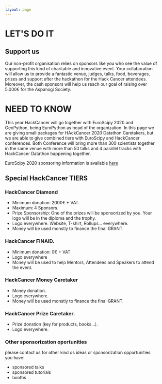 ```yaml
---
layout: page
---
```


# LET'S DO IT

## Support us

Our non-profit organisation relies on sponsors like you who see the value of supporting this kind of charitable and innovative event. Your collaboration will allow us to provide a fantastic venue, judges, talks, food, beverages, prizes and support after the hackathon for the Hack Cancer attendees. Moreover, the cash sponsors will help us reach our goal of raising over 5.000€ for the Aspanogi Society.


# NEED TO KNOW

This year HackCancer will go together with EuroScipy 2020 and GeoPython, being
EuroPython as head of the organization. In this page we are giving small packages for
HAckCancer 2020 Datathon Caretakers, but we are able to give combined tiers with
EuroScipy and HackCancer conferences. Both Conference will bring more than 300 scientists
together in the same venue with more than 50 talks and 4 parallel tracks with HackCancer
Datathon happening together.

EuroScipy 2020 sponsoring information is available [here](https://www.euroscipy.org/2020/sponsoring.html)  

## Special HackCancer TIERS

### HackCancer Diamond

* Minimum donation: 2000€ + VAT.
* Maximum: 4 Sponsors.
* Prize Sponsorship: One of the prizes will be sponsorized by you. Your logo will be in the diploma and the trophy.
* Logo everywhere. Website, T-shirt, Rollups... everywhere.
* Money will be used monstly to finance the final GRANT.

### HackCancer FINAID.

* Minimum donation: 0€ + VAT
* Logo everywhere
* Money will be used to help Mentors, Attendees and Speakers to attend the event.

### HackCancer Money Caretaker

* Money donation.
* Logo everywhere.
* Money will be used monstly to finance the final GRANT.

### HackCancer Prize Caretaker.

* Prize donation (key for products, books...).
* Logo everywhere.


### Other sponsorization oportunities

please contact us for other kind os ideas or sponsorization opportunities you have:
* sponsored talks
* sponsored tutorials
* booths
